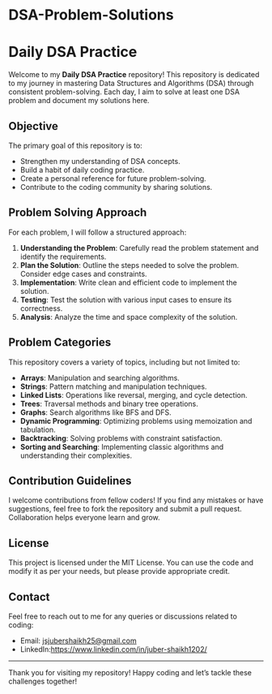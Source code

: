 # DSA-Problem-Solutions
# Daily DSA Practice

Welcome to my **Daily DSA Practice** repository! This repository is dedicated to my journey in mastering Data Structures and Algorithms (DSA) through consistent problem-solving. Each day, I aim to solve at least one DSA problem and document my solutions here.

## Objective

The primary goal of this repository is to:
- Strengthen my understanding of DSA concepts.
- Build a habit of daily coding practice.
- Create a personal reference for future problem-solving.
- Contribute to the coding community by sharing solutions.

## Problem Solving Approach

For each problem, I will follow a structured approach:
1. **Understanding the Problem**: Carefully read the problem statement and identify the requirements.
2. **Plan the Solution**: Outline the steps needed to solve the problem. Consider edge cases and constraints.
3. **Implementation**: Write clean and efficient code to implement the solution.
4. **Testing**: Test the solution with various input cases to ensure its correctness.
5. **Analysis**: Analyze the time and space complexity of the solution.

## Problem Categories

This repository covers a variety of topics, including but not limited to:
- **Arrays**: Manipulation and searching algorithms.
- **Strings**: Pattern matching and manipulation techniques.
- **Linked Lists**: Operations like reversal, merging, and cycle detection.
- **Trees**: Traversal methods and binary tree operations.
- **Graphs**: Search algorithms like BFS and DFS.
- **Dynamic Programming**: Optimizing problems using memoization and tabulation.
- **Backtracking**: Solving problems with constraint satisfaction.
- **Sorting and Searching**: Implementing classic algorithms and understanding their complexities.

## Contribution Guidelines

I welcome contributions from fellow coders! If you find any mistakes or have suggestions, feel free to fork the repository and submit a pull request. Collaboration helps everyone learn and grow.

## License

This project is licensed under the MIT License. You can use the code and modify it as per your needs, but please provide appropriate credit.

## Contact

Feel free to reach out to me for any queries or discussions related to coding:

- Email: jsjubershaikh25@gmail.com
- LinkedIn:https://www.linkedin.com/in/juber-shaikh1202/

---

Thank you for visiting my repository! Happy coding and let’s tackle these challenges together!
